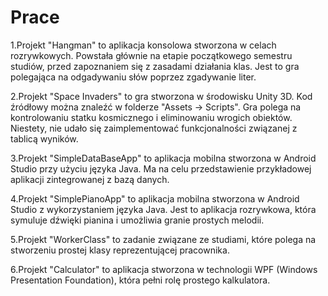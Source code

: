 # Prace
1.Projekt "Hangman" to aplikacja konsolowa stworzona w celach rozrywkowych. Powstała głównie na etapie początkowego semestru studiów, przed zapoznaniem się z zasadami działania klas. Jest to gra polegająca na odgadywaniu słów poprzez zgadywanie liter.

2.Projekt "Space Invaders" to gra stworzona w środowisku Unity 3D. Kod źródłowy można znaleźć w folderze "Assets -> Scripts". Gra polega na kontrolowaniu statku kosmicznego i eliminowaniu wrogich obiektów. Niestety, nie udało się zaimplementować funkcjonalności związanej z tablicą wyników.

3.Projekt "SimpleDataBaseApp" to aplikacja mobilna stworzona w Android Studio przy użyciu języka Java. Ma na celu przedstawienie przykładowej aplikacji zintegrowanej z bazą danych.

4.Projekt "SimplePianoApp" to aplikacja mobilna stworzona w Android Studio z wykorzystaniem języka Java. Jest to aplikacja rozrywkowa, która symuluje dźwięki pianina i umożliwia granie prostych melodii.

5.Projekt "WorkerClass" to zadanie związane ze studiami, które polega na stworzeniu prostej klasy reprezentującej pracownika.

6.Projekt "Calculator" to aplikacja stworzona w technologii WPF (Windows Presentation Foundation), która pełni rolę prostego kalkulatora.


